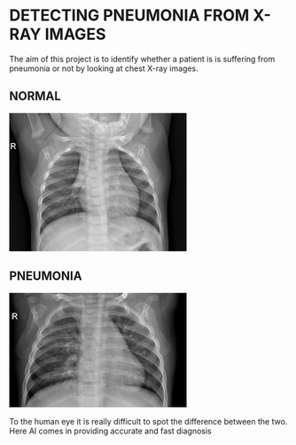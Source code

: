 # DETECTING PNEUMONIA FROM X-RAY IMAGES

The aim of this project is to identify whether a patient is is suffering from pneumonia or not by looking at chest X-ray images.

## NORMAL
![NORMAL](https://github.com/Aayush-99/Detecting-Pneumonia-using-X-Ray-Images/blob/master/NORMAL_sample.jpeg)
## PNEUMONIA
![PNEUMONIA](https://github.com/Aayush-99/Detecting-Pneumonia-using-X-Ray-Images/blob/master/PNEUMONIA_sample.jpeg)

To the human eye it is really difficult to spot the difference between the two. Here AI comes in providing accurate and fast diagnosis
